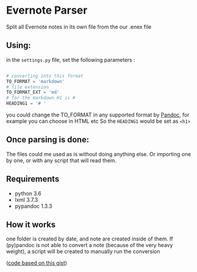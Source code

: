 Evernote Parser
===============

Split all Evernote notes in its own file from the our .enex file

Using:
-----
in the `settings.py` file, set the following parameters :

```python

# converting into this format
TO_FORMAT = 'markdown'
# file extension
TO_FORMAT_EXT = 'md'
# for the markdown H1 is #
HEADING1 = '# '

```

you could change the TO_FORMAT in any supported format by [Pandoc](http://pandoc.org/), for example you can choose in HTML etc
So the `HEADING1` would be set as `<h1>`


Once parsing is done:
---------------------
The files could me used as is without doing anything else. 
Or importing one by one, or with any script that will read them.


Requirements
------------

* python 3.6
* lxml 3.7.3
* pypandoc 1.3.3


How it works
------------
one folder is created by date, and note are created inside of them.
If (py)pandoc is not able to convert a note (because of the very heavy weight), a script will be created to manually run the conversion


([code based on this gist](https://gist.github.com/foxmask/7b29c43a161e001ff04afdb2f181e31c))
